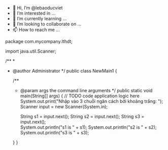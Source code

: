 - 👋 Hi, I’m @lebaoducviet
- 👀 I’m interested in ...
- 🌱 I’m currently learning ...
- 💞️ I’m looking to collaborate on ...
- 📫 How to reach me ...

<!---
lebaoducviet/lebaoducviet is a ✨ special ✨ repository because its `README.md` (this file) appears on your GitHub profile.
You can click the Preview link to take a look at your changes.
--->
package com.mycompany.lthdt;

import java.util.Scanner;

/**
 *
 * @author Administrator
 */
public class NewMain1 {

    /**
     * @param args the command line arguments
     */
    public static void main(String[] args) {
        // TODO code application logic here
           System.out.print("Nhập vào 3 chuỗi ngăn cách bởi khoảng trắng: ");
         Scanner input = new Scanner(System.in); 

        
         String s1 = input.next(); 
         String s2 = input.next();
         String s3 = input.next();  
         System.out.println("s1 is " + s1); 
         System.out.println("s2 is " + s2);
         System.out.println("s3 is " + s3);

     }
}
    
    
